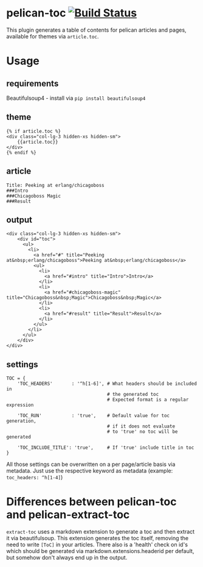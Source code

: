 pelican-toc [![Build Status](https://travis-ci.org/ingwinlu/pelican-toc.svg?branch=master)](https://travis-ci.org/ingwinlu/pelican-toc)
===================================

This plugin generates a table of contents for pelican articles and pages, available for themes via `article.toc`.

# Usage
## requirements
Beautifulsoup4 - install via `pip install beautifulsoup4`
## theme
```
{% if article.toc %}
<div class="col-lg-3 hidden-xs hidden-sm">
    {{article.toc}}
</div>
{% endif %}
```
## article
```
Title: Peeking at erlang/chicagoboss
###Intro
###Chicagoboss Magic
###Result
```
## output
```
<div class="col-lg-3 hidden-xs hidden-sm">
    <div id="toc">
      <ul>
        <li>
          <a href="#" title="Peeking at&nbsp;erlang/chicagoboss">Peeking at&nbsp;erlang/chicagoboss</a>
          <ul>
            <li>
              <a href="#intro" title="Intro">Intro</a>
            </li>
            <li>
              <a href="#chicagoboss-magic" title="Chicagoboss&nbsp;Magic">Chicagoboss&nbsp;Magic</a>
            </li>
            <li>
              <a href="#result" title="Result">Result</a>
            </li>
          </ul>
        </li>
      </ul>
    </div>
</div>
```

## settings
```
TOC = {
    'TOC_HEADERS'       : '^h[1-6]', # What headers should be included in
                                     # the generated toc
                                     # Expected format is a regular expression

    'TOC_RUN'           : 'true',    # Default value for toc generation,
                                     # if it does not evaluate
                                     # to 'true' no toc will be generated

    'TOC_INCLUDE_TITLE': 'true',     # If 'true' include title in toc
}
```
All those settings can be overwritten on a per page/article basis via metadata.
Just use the respective keyword as metadata (example: `toc_headers: ^h[1-4]`)

# Differences between pelican-toc and pelican-extract-toc
`extract-toc` uses a markdown extension to generate a toc and then extract it via beautifulsoup.
This extension generates the toc itself, removing the need to write `[ToC]` in your articles.
There also is a 'health' check on id's which should be generated via markdown.extensions.headerid per default, but somehow don't always end up in the output. 
